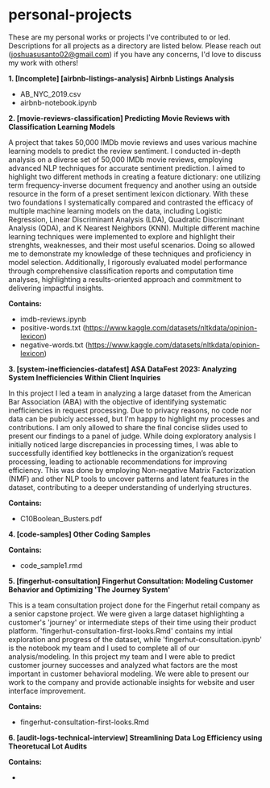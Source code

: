 # personal-projects

These are my personal works or projects I've contributed to or led. Descriptions for all projects as a directory are listed below. Please reach out (joshuasusanto02@gmail.com) if you have any concerns, I'd love to discuss my work with others!

**1. [Incomplete] [airbnb-listings-analysis] Airbnb Listings Analysis**
  - AB_NYC_2019.csv
  - airbnb-notebook.ipynb
    

**2. [movie-reviews-classification] Predicting Movie Reviews with Classification Learning Models**
   
A project that takes 50,000 IMDb movie reviews and uses various machine learning models to predict the review sentiment. I conducted in-depth analysis on a diverse set of 50,000 IMDb movie reviews, employing advanced NLP techniques for accurate sentiment prediction. I aimed to highlight two different methods in creating a feature dictionary: one utilizing term frequency-inverse document frequency and another using an outside resource in the form of a preset sentiment lexicon dictionary. With these two foundations I systematically compared and contrasted the efficacy of multiple machine learning models on the data, including Logistic Regression, Linear Discriminant Analysis (LDA), Quadratic Discriminant Analysis (QDA), and K Nearest Neighbors (KNN). Multiple different machine learning techniques were implemented to explore and highlight their strenghts, weaknesses, and their most useful scenarios. Doing so allowed me to demonstrate my knowledge of these techniques and proficiency in model selection. Additionally, I rigorously evaluated model performance through comprehensive classification reports and computation time analyses, highlighting a results-oriented approach and commitment to delivering impactful insights.

**Contains:**

  - imdb-reviews.ipynb
  - positive-words.txt (https://www.kaggle.com/datasets/nltkdata/opinion-lexicon)
  - negative-words.txt (https://www.kaggle.com/datasets/nltkdata/opinion-lexicon)


**3. [system-inefficiencies-datafest] ASA DataFest 2023: Analyzing System Inefficiencies Within Client Inquiries**

In this project I led a team in analyzing a large dataset from the American Bar Association (ABA) with the objective of identifying systematic inefficiencies in request processing. Due to privacy reasons, no code nor data can be pubicly accessed, but I'm happy to highlight my processes and contributions. I am only allowed to share the final concise slides used to present our findings to a panel of judge. While doing exploratory analysis I initially noticed large discrepancies in processing times, I was able to successfully identified key bottlenecks in the organization’s request processing, leading to actionable recommendations for improving efficiency. This was done by employing Non-negative Matrix Factorization (NMF) and other NLP tools to uncover patterns and latent features in the dataset, contributing to a deeper understanding of underlying structures. 

**Contains:**

- C10Boolean_Busters.pdf


**4. [code-samples] Other Coding Samples**

**Contains:**

- code_sample1.rmd


**5. [fingerhut-consultation] Fingerhut Consultation: Modeling Customer Behavior and Optimizing 'The Journey System'**

This is a team consultation project done for the Fingerhut retail company as a senior capstone project. We were given a large dataset highlighting a customer's 'journey' or intermediate steps of their time using their product platform. 'fingerhut-consultation-first-looks.Rmd' contains my intial exploration and progress of the dataset, while 'fingerhut-consultation.ipynb' is the notebook my team and I used to complete all of our analysis/modeling. In this project my team and I were able to predict customer journey successes and analyzed what factors are the most important in customer behavioral modeling. We were able to present our work to the company and provide actionable insights for website and user interface improvement. 

**Contains:**

- fingerhut-consultation-first-looks.Rmd


**6. [audit-logs-technical-interview] Streamlining Data Log Efficiency using Theoretucal Lot Audits**



**Contains:**

- 


